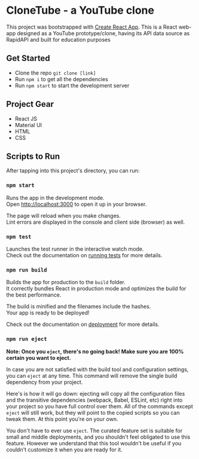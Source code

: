 # CloneTube - a YouTube clone

This project was bootstrapped with [Create React App](https://github.com/facebook/create-react-app).
This is a React web-app designed as a YouTube prototype/clone, having its API data source as RapidAPI and built for education purposes

## Get Started

- Clone the repo `git clone [link]`
- Run `npm i` to get all the dependencies
- Run `npm start` to start the development server

## Project Gear

- React JS
- Material UI
- HTML
- CSS

## Scripts to Run

After tapping into this project's directory, you can run:

### `npm start`

Runs the app in the development mode.\
Open [http://localhost:3000](http://localhost:3000) to open it up in your browser.

The page will reload when you make changes.\
Lint errors are displayed in the console and client side (browser) as well.

### `npm test`

Launches the test runner in the interactive watch mode.\
Check out the documentation on [running tests](https://facebook.github.io/create-react-app/docs/running-tests) for more details.

### `npm run build`

Builds the app for production to the `build` folder.\
It correctly bundles React in production mode and optimizes the build for the best performance.

The build is minified and the filenames include the hashes.\
Your app is ready to be deployed!

Check out the documentation on [deployment](https://facebook.github.io/create-react-app/docs/deployment) for more details.

### `npm run eject`

**Note: Once you `eject`, there's no going back! Make sure you are 100% certain you want to eject.**

In case you are not satisfied with the build tool and configuration settings, you can `eject` at any time. This command will remove the single build dependency from your project.

Here's is how it will go down: ejecting will copy all the configuration files and the transitive dependencies (webpack, Babel, ESLint, etc) right into your project so you have full control over them. All of the commands except `eject` will still work, but they will point to the copied scripts so you can tweak them. At this point you're on your own.

You don't have to ever use `eject`. The curated feature set is suitable for small and middle deployments, and you shouldn't feel obligated to use this feature. However we understand that this tool wouldn't be useful if you couldn't customize it when you are ready for it.
